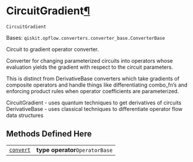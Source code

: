# CircuitGradient[¶](#circuitgradient "Permalink to this headline")

<span id="undefined" />

`CircuitGradient`

Bases: `qiskit.opflow.converters.converter_base.ConverterBase`

Circuit to gradient operator converter.

Converter for changing parameterized circuits into operators whose evaluation yields the gradient with respect to the circuit parameters.

This is distinct from DerivativeBase converters which take gradients of composite operators and handle things like differentiating combo\_fn’s and enforcing product rules when operator coefficients are parameterized.

CircuitGradient - uses quantum techniques to get derivatives of circuits DerivativeBase - uses classical techniques to differentiate operator flow data structures

## Methods Defined Here

|                                                                                                                                                                |                                 |
| -------------------------------------------------------------------------------------------------------------------------------------------------------------- | ------------------------------- |
| [`convert`](qiskit.opflow.gradients.CircuitGradient.convert#qiskit.opflow.gradients.CircuitGradient.convert "qiskit.opflow.gradients.CircuitGradient.convert") | **type operator**`OperatorBase` |
